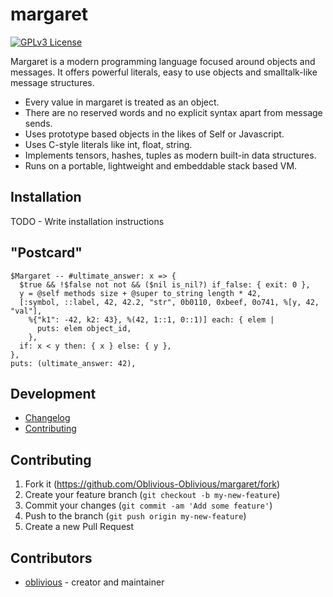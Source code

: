 # margaret

[![GPLv3 License](https://img.shields.io/badge/license-GPL%20v3-yellow.svg)](./LICENSE)

Margaret is a modern programming language focused around objects and messages.
It offers powerful literals, easy to use objects and smalltalk-like message structures.

- Every value in margaret is treated as an object.
- There are no reserved words and no explicit syntax apart from message sends.
- Uses prototype based objects in the likes of Self or Javascript.
- Uses C-style literals like int, float, string.
- Implements tensors, hashes, tuples as modern built-in data structures.
- Runs on a portable, lightweight and embeddable stack based VM.

## Installation

TODO - Write installation instructions

## "Postcard"

```margaret
$Margaret -- #ultimate_answer: x => {
  $true && !$false not not && ($nil is_nil?) if_false: { exit: 0 },
  y = @self methods size + @super to_string length * 42,
  [:symbol, ::label, 42, 42.2, "str", 0b0110, 0xbeef, 0o741, %[y, 42, "val"],
    %{"k1": -42, k2: 43}, %(42, 1::1, 0::1)] each: { elem |
      puts: elem object_id,
    },
  if: x < y then: { x } else: { y },
},
puts: (ultimate_answer: 42),
```

## Development

- [Changelog](https://github.com/Oblivious-Oblivious/margaret/blob/master/CHANGELOG.md)
- [Contributing](https://github.com/Oblivious-Oblivious/margaret/blob/master/CONTRIBUTING.md)

## Contributing

1. Fork it (<https://github.com/Oblivious-Oblivious/margaret/fork>)
2. Create your feature branch (`git checkout -b my-new-feature`)
3. Commit your changes (`git commit -am 'Add some feature'`)
4. Push to the branch (`git push origin my-new-feature`)
5. Create a new Pull Request

## Contributors

- [oblivious](https://github.com/Oblivious-Oblivious) - creator and maintainer
